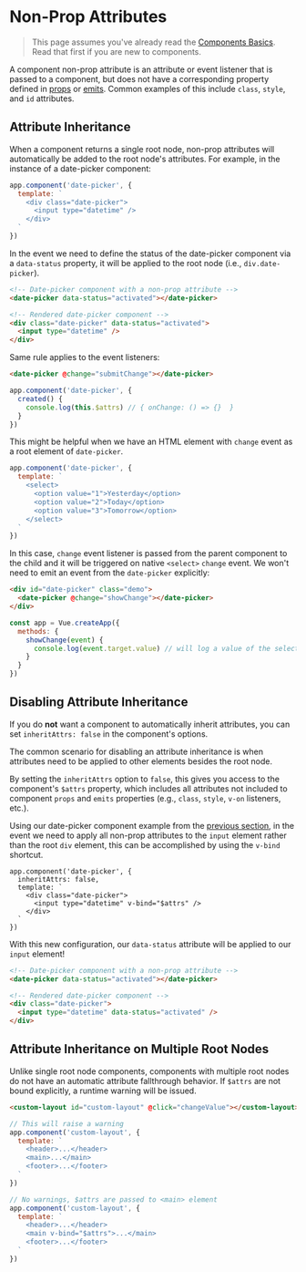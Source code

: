 # Non-Prop Attributes

> This page assumes you've already read the [Components Basics](component-basics.md). Read that first if you are new to components.

A component non-prop attribute is an attribute or event listener that is passed to a component, but does not have a corresponding property defined in [props](component-props) or [emits](component-custom-events.html#defining-custom-events). Common examples of this include `class`, `style`, and `id` attributes.

## Attribute Inheritance

When a component returns a single root node, non-prop attributes will automatically be added to the root node's attributes. For example, in the instance of a date-picker component:

```js
app.component('date-picker', {
  template: `
    <div class="date-picker">
      <input type="datetime" />
    </div>
  `
})
```

In the event we need to define the status of the date-picker component via a `data-status` property, it will be applied to the root node (i.e., `div.date-picker`).

```html
<!-- Date-picker component with a non-prop attribute -->
<date-picker data-status="activated"></date-picker>

<!-- Rendered date-picker component -->
<div class="date-picker" data-status="activated">
  <input type="datetime" />
</div>
```

Same rule applies to the event listeners:

```html
<date-picker @change="submitChange"></date-picker>
```

```js
app.component('date-picker', {
  created() {
    console.log(this.$attrs) // { onChange: () => {}  }
  }
})
```

This might be helpful when we have an HTML element with `change` event as a root element of `date-picker`.

```js
app.component('date-picker', {
  template: `
    <select>
      <option value="1">Yesterday</option>
      <option value="2">Today</option>
      <option value="3">Tomorrow</option>
    </select>
  `
})
```

In this case, `change` event listener is passed from the parent component to the child and it will be triggered on native `<select>` `change` event. We won't need to emit an event from the `date-picker` explicitly:

```html
<div id="date-picker" class="demo">
  <date-picker @change="showChange"></date-picker>
</div>
```

```js
const app = Vue.createApp({
  methods: {
    showChange(event) {
      console.log(event.target.value) // will log a value of the selected option
    }
  }
})
```

## Disabling Attribute Inheritance

If you do **not** want a component to automatically inherit attributes, you can set `inheritAttrs: false` in the component's options.

The common scenario for disabling an attribute inheritance is when attributes need to be applied to other elements besides the root node.

By setting the `inheritAttrs` option to `false`, this gives you access to the component's `$attrs` property, which includes all attributes not included to component `props` and `emits` properties (e.g., `class`, `style`, `v-on` listeners, etc.).

Using our date-picker component example from the [previous section]('#attribute-inheritance), in the event we need to apply all non-prop attributes to the `input` element rather than the root `div` element, this can be accomplished by using the `v-bind` shortcut.

```js{5}
app.component('date-picker', {
  inheritAttrs: false,
  template: `
    <div class="date-picker">
      <input type="datetime" v-bind="$attrs" />
    </div>
  `
})
```

With this new configuration, our `data-status` attribute will be applied to our `input` element!

```html
<!-- Date-picker component with a non-prop attribute -->
<date-picker data-status="activated"></date-picker>

<!-- Rendered date-picker component -->
<div class="date-picker">
  <input type="datetime" data-status="activated" />
</div>
```

## Attribute Inheritance on Multiple Root Nodes

Unlike single root node components, components with multiple root nodes do not have an automatic attribute fallthrough behavior. If `$attrs` are not bound explicitly, a runtime warning will be issued.

```html
<custom-layout id="custom-layout" @click="changeValue"></custom-layout>
```

```js
// This will raise a warning
app.component('custom-layout', {
  template: `
    <header>...</header>
    <main>...</main>
    <footer>...</footer>
  `
})

// No warnings, $attrs are passed to <main> element
app.component('custom-layout', {
  template: `
    <header>...</header>
    <main v-bind="$attrs">...</main>
    <footer>...</footer>
  `
})
```
